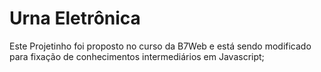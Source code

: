 # Urna Eletrônica
Este Projetinho foi proposto no curso da B7Web e está sendo modificado para fixação de conhecimentos intermediários em Javascript;
